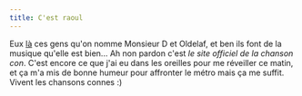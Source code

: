 ```yaml
---
title: C'est raoul
---
```


Eux [là](http://oldelafetmonsieurd.free.fr/accueil.htm) ces gens qu'on nomme
Monsieur D et Oldelaf, et ben ils font de la musique qu'elle est bien... Ah
non pardon c'est _le site officiel de la chanson con_. C'est encore ce que
j'ai eu dans les oreilles pour me réveiller ce matin, et ça m'a mis de bonne
humeur pour affronter le métro mais ça me suffit.  
Vivent les chansons connes :)


